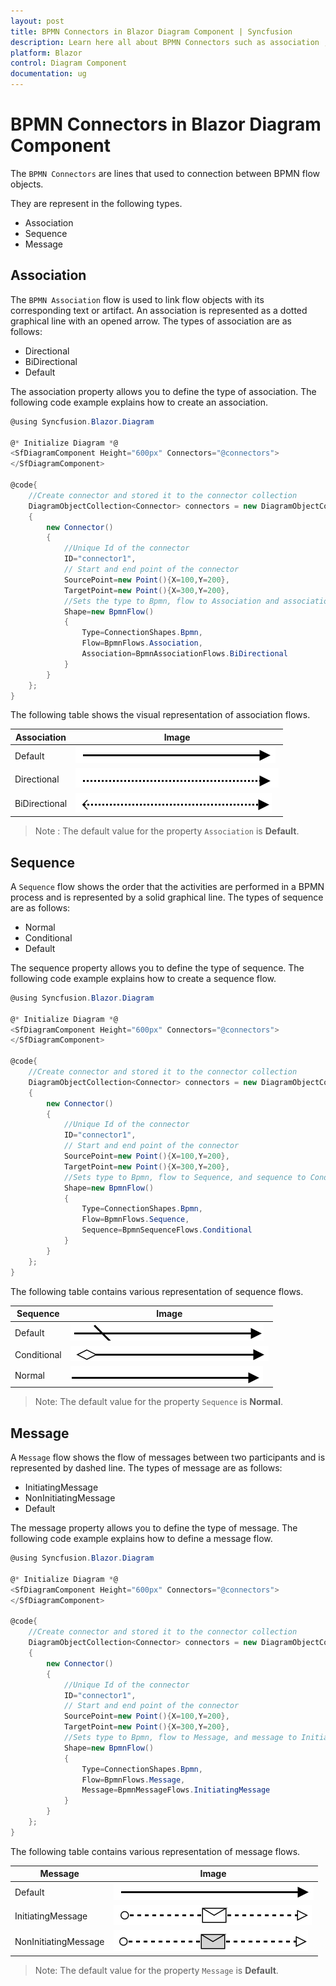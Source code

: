 ```yaml
---
layout: post
title: BPMN Connectors in Blazor Diagram Component | Syncfusion
description: Learn here all about BPMN Connectors such as association , sequence in Syncfusion Blazor Diagram component and more.
platform: Blazor
control: Diagram Component
documentation: ug
---
```


# BPMN Connectors in Blazor Diagram Component

The `BPMN Connectors` are lines that used to connection between BPMN flow objects.

They are represent in the following types.
* Association
* Sequence
* Message

## Association

The `BPMN Association` flow is used to link flow objects with its corresponding text or artifact. An association is represented as a dotted graphical line with an opened arrow. The types of association are as follows:

* Directional
* BiDirectional
* Default

The association property allows you to define the type of association. The following code example explains how to create an association.

```csharp
@using Syncfusion.Blazor.Diagram

@* Initialize Diagram *@
<SfDiagramComponent Height="600px" Connectors="@connectors">
</SfDiagramComponent>

@code{
    //Create connector and stored it to the connector collection
    DiagramObjectCollection<Connector> connectors = new DiagramObjectCollection<Connector>()
    {
        new Connector()
        {
            //Unique Id of the connector
            ID="connector1",
            // Start and end point of the connector
            SourcePoint=new Point(){X=100,Y=200},
            TargetPoint=new Point(){X=300,Y=200},
            //Sets the type to Bpmn, flow to Association and association to bidirectional
            Shape=new BpmnFlow()
            {
                Type=ConnectionShapes.Bpmn,
                Flow=BpmnFlows.Association,
                Association=BpmnAssociationFlows.BiDirectional
            }
        }
    };
}
```

The following table shows the visual representation of association flows.

| Association | Image |
| -------- | -------- |
| Default | ![Default BPMN FlowShapes](../images/Default1.png) |
| Directional | ![Directional BPMN FlowShapes](../images/Directional1.png) |
| BiDirectional | ![BiDirectional BPMN FlowShapes](../images/BiDirectional.png) |

>Note : The default value for the property `Association` is **Default**.

## Sequence

A `Sequence` flow shows the order that the activities are performed in a BPMN process and is represented by a solid graphical line. The types of sequence are as follows:

* Normal
* Conditional
* Default

The sequence property allows you to define the type of sequence. The following code example explains how to create a sequence flow.

```csharp
@using Syncfusion.Blazor.Diagram

@* Initialize Diagram *@
<SfDiagramComponent Height="600px" Connectors="@connectors">
</SfDiagramComponent>

@code{
    //Create connector and stored it to the connector collection
    DiagramObjectCollection<Connector> connectors = new DiagramObjectCollection<Connector>()
    {
        new Connector()
        {
            //Unique Id of the connector
            ID="connector1",
            // Start and end point of the connector
            SourcePoint=new Point(){X=100,Y=200},
            TargetPoint=new Point(){X=300,Y=200},
            //Sets type to Bpmn, flow to Sequence, and sequence to Conditional
            Shape=new BpmnFlow()
            {
                Type=ConnectionShapes.Bpmn,
                Flow=BpmnFlows.Sequence,
                Sequence=BpmnSequenceFlows.Conditional
            }
        }
    };
}
```

The following table contains various representation of sequence flows.

| Sequence | Image |
| -------- | -------- |
| Default | ![Default Sequence BPMN Shpae](../images/Default2.png) |
| Conditional | ![Conditional Sequence BPMN Shpae](../images/Conditional.png) |
| Normal | ![Normal Sequence BPMN Shpae](../images/Normal.png) |

> Note: The default value for the property `Sequence` is **Normal**.

## Message

A `Message` flow shows the flow of messages between two participants and is represented by dashed line. The types of message are as follows:

* InitiatingMessage
* NonInitiatingMessage
* Default

The message property allows you to define the type of message. The following code example explains how to define a message flow.

```csharp
@using Syncfusion.Blazor.Diagram

@* Initialize Diagram *@
<SfDiagramComponent Height="600px" Connectors="@connectors">
</SfDiagramComponent>

@code{
    //Create connector and stored it to the connector collection
    DiagramObjectCollection<Connector> connectors = new DiagramObjectCollection<Connector>()
    {
        new Connector()
        {
            //Unique Id of the connector
            ID="connector1",
            // Start and end point of the connector
            SourcePoint=new Point(){X=100,Y=200},
            TargetPoint=new Point(){X=300,Y=200},
            //Sets type to Bpmn, flow to Message, and message to InitiatingMessage
            Shape=new BpmnFlow()
            {
                Type=ConnectionShapes.Bpmn,
                Flow=BpmnFlows.Message,
                Message=BpmnMessageFlows.InitiatingMessage
            }
        }
    };
}
```

The following table contains various representation of message flows.

| Message | Image |
| -------- | -------- |
| Default | ![Default Message BPMN Shape](../images/Default1.png) |
| InitiatingMessage | ![InitiatingMessage Message BPMN Shape](../images/IMessage.png) |
| NonInitiatingMessage | ![NonInitiatingMessage Message BPMN Shape](../images/NIMessage.png) |

>Note: The default value for the property `Message` is **Default**.
